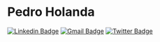 # Pedro Holanda
[![Linkedin Badge](https://img.shields.io/badge/-pedroholanda-blue?style=flat-square&logo=Linkedin&logoColor=white&link=https://www.linkedin.com/in/pedro-holanda-5447335a/)](https://www.linkedin.com/in/pedro-holanda-5447335a/)
[![Gmail Badge](https://img.shields.io/badge/-pedroholanda@gmail.com-c14438?style=flat-square&logo=Gmail&logoColor=white&link=mailto:pedroholanda@gmail.com)](mailto:pedroholanda@gmail.com)
[![Twitter Badge](https://img.shields.io/badge/-@holanda_pe-1ca0f1?style=flat-square&labelColor=1ca0f1&logo=twitter&logoColor=white&link=https://twitter.com/holanda_pe)](https://twitter.com/holanda_pe)

